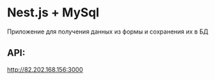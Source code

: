 # Nest.js + MySql
Приложение для получения данных из формы и сохранения их в БД

## API:

http://82.202.168.156:3000


